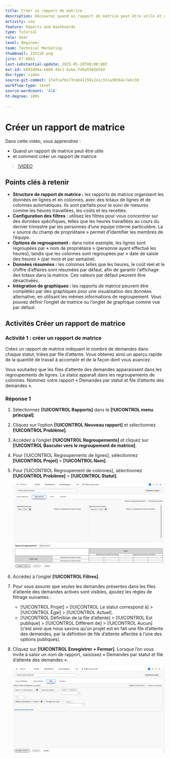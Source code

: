 ```yaml
---
title: Créer un rapport de matrice
description: Découvrez quand un rapport de matrice peut être utile et comment créer un rapport de matrice dans Workfront.
activity: use
feature: Reports and Dashboards
type: Tutorial
role: User
level: Beginner
team: Technical Marketing
thumbnail: 335156.png
jira: KT-8861
last-substantial-update: 2025-05-20T00:00:00Z
exl-id: e893d94a-e808-4bc1-bc6e-f46a5582b55d
doc-type: video
source-git-commit: 1fafcafb173ceb4115612e1c33ca36564c7a6c3d
workflow-type: tm+mt
source-wordcount: '418'
ht-degree: 100%

---
```


# Créer un rapport de matrice

Dans cette vidéo, vous apprendrez :

* Quand un rapport de matrice peut être utile
* et comment créer un rapport de matrice

>[!VIDEO](https://video.tv.adobe.com/v/335156/?quality=12&learn=on)

## Points clés à retenir

* **Structure de rapport de matrice :** les rapports de matrice organisent les données en lignes et en colonnes, avec des totaux de lignes et de colonnes automatiques. Ils sont parfaits pour le suivi de mesures comme les heures travaillées, les coûts et les recettes.
* **Configuration des filtres :** utilisez les filtres pour vous concentrer sur des données spécifiques, telles que les heures travaillées au cours du dernier trimestre par les personnes d’une équipe interne particulière. La « source du champ de propriétaire » permet d’identifier les membres de l’équipe.
* **Options de regroupement :** dans notre exemple, les lignes sont regroupées par « nom de propriétaire » (personne ayant effectué les heures), tandis que les colonnes sont regroupées par « date de saisie des heures » (par mois et par semaine).
* **Données résumées :** les colonnes telles que les heures, le coût réel et le chiffre d’affaires sont résumées par défaut, afin de garantir l’affichage des totaux dans la matrice. Ces valeurs par défaut peuvent être désactivées.
* **Intégration de graphiques :** les rapports de matrice peuvent être complétés par des graphiques pour une visualisation des données alternative, en utilisant les mêmes informations de regroupement. Vous pouvez définir l’onglet de matrice ou l’onglet de graphique comme vue par défaut.

## Activités Créer un rapport de matrice

### Activité 1 : créer un rapport de matrice

Créez un rapport de matrice indiquant le nombre de demandes dans chaque statut, triées par file d’attente. Vous obtenez ainsi un aperçu rapide de la quantité de travail à accomplir et de la façon dont vous avancez.

Vous souhaitez que les files d’attente des demandes apparaissent dans les regroupements de lignes. Le statut apparaît dans les regroupements de colonnes. Nommez votre rapport « Demandes par statut et file d’attente des demandes ».

### Réponse 1

1. Sélectionnez **[!UICONTROL Rapports]** dans le **[!UICONTROL menu principal]**.
1. Cliquez sur l’option **[!UICONTROL Nouveau rapport]** et sélectionnez **[!UICONTROL Problème]**.
1. Accédez à l’onglet **[!UICONTROL Regroupements]** et cliquez sur **[!UICONTROL Basculer vers le regroupement de matrice]**.
1. Pour [!UICONTROL Regroupements de lignes], sélectionnez **[!UICONTROL Projet]** > **[!UICONTROL Nom]**.
1. Pour [!UICONTROL Regroupement de colonnes], sélectionnez **[!UICONTROL Problème]** > **[!UICONTROL Statut]**.

   ![Image de l’écran permettant de créer un nouveau regroupement de rapports de problèmes.](assets/matrix-report-groupings.png)

1. Accédez à l’onglet **[!UICONTROL Filtres]**.
1. Pour vous assurer que seules les demandes présentes dans les files d’attente des demandes actives sont visibles, ajoutez les règles de filtrage suivantes :

   * [!UICONTROL Projet] > [!UICONTROL Le statut correspond à] > [!UICONTROL Égal] > [!UICONTROL Actuel].
   * [!UICONTROL Définition de la file d’attente] > [!UICONTROL Est publique] > [!UICONTROL Différent de] > [!UICONTROL Aucun] (c’est ainsi que nous savons qu’un projet est en fait une file d’attente des demandes, par la définition de file d’attente affectée à l’une des options publiques).

1. Cliquez sur **[!UICONTROL Enregistrer + Fermer]**. Lorsque l’on vous invite à saisir un nom de rapport, saisissez « Demandes par statut et file d’attente des demandes ».

   ![Image de l’écran permettant de créer un filtre de rapport de problèmes](assets/matrix-report-filters.png)
